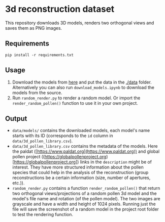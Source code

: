 # 3d reconstruction dataset

This repository downloads 3D models, renders two orthogonal views and saves them as PNG images.

## Requirements

```
pip install -r requirements.txt
```

## Usage

1. Download the models from [here](https://fhnw365-my.sharepoint.com/:u:/g/personal/florin_barbisch_fhnw_ch/EcDq5jeX2tNPlVmVedqwwVUBo-9qi0_qJDaCAFzpkTK0fQ?e=oEiQp7) and put the data in the [./data](./data) folder. Alternatively you can also run `download_models.ipynb` to download the models from the source.
2. Run `random_render.py` to render a random model. Or import the `render_random_pollen()` function to use it in your own project.



## Output

- `data/models/` contains the downloaded models, each model's name starts with its ID (corresponds to the `id` column in `data/3d_pollen_library.csv`).
- `data/3d_pollen_library.csv` contains the metadata of the models. Here the paldat ([https://www.paldat.org](https://www.paldat.org)) and global pollen project ((https://globalpollenproject.org)[https://globalpollenproject.org]) links in the `description` might be of interest.
They have more structured information about the pollen species that could help in the analysis of the reconstruction (group reconstructions be a certain information (size, number of apertures, etc.)).
- `random_render.py` contains a function `render_random_pollen()` that return two orthogonal views/projections of a random pollen 3d model and the model's file name and rotation (of the pollen model). The two images are grayscale and have a width and height of 1024 pixels. Running just the file will save the screenshot of a random model in the project root folder to test the rendering function.

